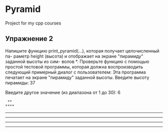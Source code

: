 # Pyramid
Project for my cpp courses
## Упражнение 2
Напишите функцию print_pyramid(...), которая получает целочисленный па-
раметр height (высота) и отображает на экране "пирамиду" заданной высоты из сим-
волов *. Проверьте функцию с помощью простой тестовой программы, которая должна
воспроизводить следующий примерный диалог с пользователем:
Эта программа печатает на экране "пирамиду"
заданной высоты.
Введите высоту пирамиды: 37

Введите другое значение (из диапазона от 1 до 30): 6

     **
    ****
   ******
  ********
 **********
************

